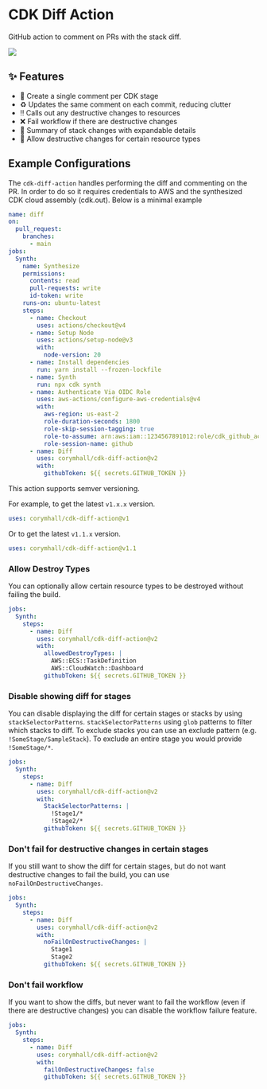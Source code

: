 # CDK Diff Action

GitHub action to comment on PRs with the stack diff.

![](./diff-screenshot.png)

## :sparkles: Features

- :speech_balloon: Create a single comment per CDK stage
- :recycle: Updates the same comment on each commit, reducing clutter
- :bangbang: Calls out any destructive changes to resources
- :x: Fail workflow if there are destructive changes
- :thread: Summary of stack changes with expandable details
- :see_no_evil: Allow destructive changes for certain resource types

## Example Configurations

The `cdk-diff-action` handles performing the diff and commenting on the PR. In
order to do so it requires credentials to AWS and the synthesized CDK cloud
assembly (cdk.out). Below is a minimal example

```yml
name: diff
on:
  pull_request:
    branches:
      - main
jobs:
  Synth:
    name: Synthesize
    permissions:
      contents: read
      pull-requests: write
      id-token: write
    runs-on: ubuntu-latest
    steps:
      - name: Checkout
        uses: actions/checkout@v4
      - name: Setup Node
        uses: actions/setup-node@v3
        with:
          node-version: 20
      - name: Install dependencies
        run: yarn install --frozen-lockfile
      - name: Synth
        run: npx cdk synth
      - name: Authenticate Via OIDC Role
        uses: aws-actions/configure-aws-credentials@v4
        with:
          aws-region: us-east-2
          role-duration-seconds: 1800
          role-skip-session-tagging: true
          role-to-assume: arn:aws:iam::1234567891012:role/cdk_github_actions
          role-session-name: github
      - name: Diff
        uses: corymhall/cdk-diff-action@v2
        with:
          githubToken: ${{ secrets.GITHUB_TOKEN }}
```

This action supports semver versioning.

For example, to get the latest `v1.x.x` version.

```yml
uses: corymhall/cdk-diff-action@v1
```

Or to get the latest `v1.1.x` version.

```yml
uses: corymhall/cdk-diff-action@v1.1
```

### Allow Destroy Types

You can optionally allow certain resource types to be destroyed without failing
the build.

```yml
jobs:
  Synth:
    steps:
      - name: Diff
        uses: corymhall/cdk-diff-action@v2
        with:
          allowedDestroyTypes: |
            AWS::ECS::TaskDefinition
            AWS::CloudWatch::Dashboard
          githubToken: ${{ secrets.GITHUB_TOKEN }}

```

### Disable showing diff for stages

You can disable displaying the diff for certain stages or stacks by using
`stackSelectorPatterns`. `stackSelectorPatterns` using `glob` patterns to filter
which stacks to diff. To exclude stacks you can use an exclude pattern (e.g.
`!SomeStage/SampleStack`). To exclude an entire stage you would provide
`!SomeStage/*`.

```yml
jobs:
  Synth:
    steps:
      - name: Diff
        uses: corymhall/cdk-diff-action@v2
        with:
          StackSelectorPatterns: |
            !Stage1/*
            !Stage2/*
          githubToken: ${{ secrets.GITHUB_TOKEN }}
```

### Don't fail for destructive changes in certain stages

If you still want to show the diff for certain stages, but do not want destructive
changes to fail the build, you can use `noFailOnDestructiveChanges`.

```yml
jobs:
  Synth:
    steps:
      - name: Diff
        uses: corymhall/cdk-diff-action@v2
        with:
          noFailOnDestructiveChanges: |
            Stage1
            Stage2
          githubToken: ${{ secrets.GITHUB_TOKEN }}
```

### Don't fail workflow

If you want to show the diffs, but never want to fail the workflow (even if
there are destructive changes) you can disable the workflow failure feature.

```yml
jobs:
  Synth:
    steps:
      - name: Diff
        uses: corymhall/cdk-diff-action@v2
        with:
          failOnDestructiveChanges: false
          githubToken: ${{ secrets.GITHUB_TOKEN }}
```
